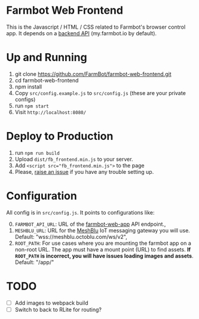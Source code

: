 # Farmbot Web Frontend

 This is the Javascript / HTML / CSS related to Farmbot's browser control app. It depends on a [backend API](https://github.com/FarmBot/farmbot-web-app) (my.farmbot.io by default).

# Up and Running

1. git clone https://github.com/FarmBot/farmbot-web-frontend.git
2. cd farmbot-web-frontend
3. npm install
3. Copy `src/config.example.js` to `src/config.js` (these are your private configs)
4. run `npm start`
5. Visit `http://localhost:8080/`

# Deploy to Production

1. run `npm run build`
2. Upload `dist/fb_frontend.min.js` to your server.
3. Add `<script src="fb_frontend.min.js">` to the page
4. Please, [raise an issue](https://github.com/FarmBot/farmbot-web-frontend/issues/new?title=Help,%20I%20cant%20setup!) if you have any trouble setting up.

# Configuration

All config is in `src/config.js`. It points to configurations like:

 0. `FARMBOT_API_URL`: URL of the [farmbot-web-app](https://github.com/FarmBot/farmbot-web-app) API endpoint.,
 0. `MESHBLU_URL`: URL for the [MeshBlu](https://github.com/octoblu/meshblu) IoT messaging gateway you will use. Default: "wss://meshblu.octoblu.com/ws/v2",
 0. `ROOT_PATH`: For use cases where you are mounting the farmbot app on a non-root URL. The app must have a mount point (URL) to find assets. **If `ROOT_PATH` is incorrect, you will have issues loading images and assets**. Default: "/app/"


# TODO

 - [ ] Add images to webpack build
 - [ ] Switch to back to RLite for routing?
